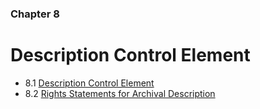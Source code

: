 ### Chapter 8

# Description Control Element

* 8.1   [Description Control Element](01_description_control.html)
* 8.2   [Rights Statements for Archival Description](02_rights_statements_archival_description.html)
